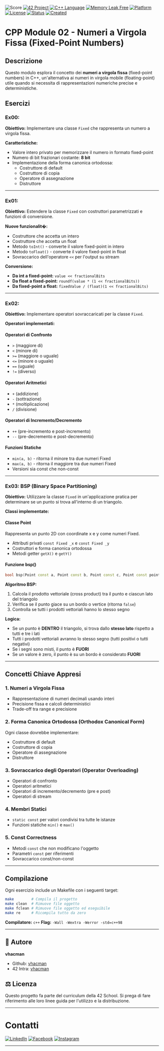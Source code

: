 ![Score](https://img.shields.io/badge/Score-/100-brightgreen?style=for-the-badge)
[![42 Project](https://img.shields.io/badge/42%20Project-CPP02-blue?style=for-the-badge&logo=42)](https://github.com/vhacman/CPP01)
[![C++ Language](https://img.shields.io/badge/Made%20with-C++-00599C?style=for-the-badge&logo=c++)](https://en.wikipedia.org/wiki/C_(programming_language))
[![Memory Leak Free](https://img.shields.io/badge/Valgrind-Leaks%20Free-success?style=for-the-badge)](https://valgrind.org/)
[![Platform](https://img.shields.io/badge/platform-Linux%20%7C%20Unix-violet?style=for-the-badge)]()
[![License](https://img.shields.io/badge/license-42%20Project-informational?style=for-the-badge)]()
[![Status](https://img.shields.io/badge/42%20status-Completed-brightgreen?style=for-the-badge)]()
[![Created](https://img.shields.io/badge/Created-September_2025-blue?style=for-the-badge)]()

# CPP Module 02 - Numeri a Virgola Fissa (Fixed-Point Numbers)

## Descrizione

Questo modulo esplora il concetto dei **numeri a virgola fissa** (fixed-point numbers) in C++, un'alternativa ai numeri in virgola mobile (floating-point) utile quando si necessita di rappresentazioni numeriche precise e deterministiche.

## Esercizi

### Ex00:

**Obiettivo:** Implementare una classe `Fixed` che rappresenta un numero a virgola fissa.

**Caratteristiche:**
- Valore intero privato per memorizzare il numero in formato fixed-point
- Numero di bit frazionari costante: **8 bit**
- Implementazione della forma canonica ortodossa:
  - Costruttore di default
  - Costruttore di copia
  - Operatore di assegnazione
  - Distruttore

---

### Ex01:

**Obiettivo:** Estendere la classe `Fixed` con costruttori parametrizzati e funzioni di conversione.

**Nuove funzionalit�:**
- Costruttore che accetta un intero
- Costruttore che accetta un float
- Metodo `toInt()` - converte il valore fixed-point in intero
- Metodo `toFloat()` - converte il valore fixed-point in float
- Sovraccarico dell'operatore `<<` per l'output su stream

**Conversione:**
- **Da int a fixed-point:** `value << fractionalBits`
- **Da float a fixed-point:** `roundf(value * (1 << fractionalBits))`
- **Da fixed-point a float:** `fixedValue / (float)(1 << fractionalBits)`

---

### Ex02:

**Obiettivo:** Implementare operatori sovraccaricati per la classe `Fixed`.

**Operatori implementati:**

#### Operatori di Confronto
- `>` (maggiore di)
- `<` (minore di)
- `>=` (maggiore o uguale)
- `<=` (minore o uguale)
- `==` (uguale)
- `!=` (diverso)

#### Operatori Aritmetici
- `+` (addizione)
- `-` (sottrazione)
- `*` (moltiplicazione)
- `/` (divisione)

#### Operatori di Incremento/Decremento
- `++` (pre-incremento e post-incremento)
- `--` (pre-decremento e post-decremento)

#### Funzioni Statiche
- `min(a, b)` - ritorna il minore tra due numeri Fixed
- `max(a, b)` - ritorna il maggiore tra due numeri Fixed
- Versioni sia const che non-const

---

### Ex03: BSP (Binary Space Partitioning)

**Obiettivo:** Utilizzare la classe `Fixed` in un'applicazione pratica per determinare se un punto si trova all'interno di un triangolo.

**Classi implementate:**

#### Classe Point
Rappresenta un punto 2D con coordinate x e y come numeri Fixed.
- Attributi privati `const Fixed _x` e `const Fixed _y`
- Costruttori e forma canonica ortodossa
- Metodi getter `getX()` e `getY()`

#### Funzione bsp()
```cpp
bool bsp(Point const a, Point const b, Point const c, Point const point);
```

**Algoritmo BSP:**
1. Calcola il prodotto vettoriale (cross product) tra il punto e ciascun lato del triangolo
2. Verifica se il punto giace su un bordo o vertice (ritorna `false`)
3. Controlla se tutti i prodotti vettoriali hanno lo stesso segno

**Logica:**
- Se un punto è **DENTRO** il triangolo, si trova dallo **stesso lato** rispetto a tutti e tre i lati
- Tutti i prodotti vettoriali avranno lo stesso segno (tutti positivi o tutti negativi)
- Se i segni sono misti, il punto è **FUORI**
- Se un valore è zero, il punto è su un bordo è considerato **FUORI**
---

## Concetti Chiave Appresi

### 1. Numeri a Virgola Fissa
- Rappresentazione di numeri decimali usando interi
- Precisione fissa e calcoli deterministici
- Trade-off tra range e precisione

### 2. Forma Canonica Ortodossa (Orthodox Canonical Form)
Ogni classe dovrebbe implementare:
- Costruttore di default
- Costruttore di copia
- Operatore di assegnazione
- Distruttore

### 3. Sovraccarico degli Operatori (Operator Overloading)
- Operatori di confronto
- Operatori aritmetici
- Operatori di incremento/decremento (pre e post)
- Operatori di stream

### 4. Membri Statici
- `static const` per valori condivisi tra tutte le istanze
- Funzioni statiche `min()` e `max()`

### 5. Const Correctness
- Metodi `const` che non modificano l'oggetto
- Parametri `const` per riferimenti
- Sovraccarico const/non-const

---

## Compilazione

Ogni esercizio include un Makefile con i seguenti target:

```bash
make        # Compila il progetto
make clean  # Rimuove file oggetto
make fclean # Rimuove file oggetto ed eseguibile
make re     # Ricompila tutto da zero
```

**Compilatore:** `c++`
**Flag:** `-Wall -Wextra -Werror -std=c++98`

---

## 👤 Autore
**vhacman**
- Github: [vhacman](https://github.com/vhacman)
- 42 Intra: [vhacman](https://profile.intra.42.fr/)

## ⚖️ Licenza
Questo progetto fa parte del curriculum della 42 School. Si prega di fare riferimento alle loro linee guida per l'utilizzo e la distribuzione.

---

# Contatti
[![LinkedIn](https://img.shields.io/badge/LinkedIn-blue?style=for-the-badge&logo=linkedin&logoColor=white)](https://www.linkedin.com/in/viorica-gabriela-hacman-63a412267/)
[![Facebook](https://img.shields.io/badge/Facebook-1877F2?style=for-the-badge&logo=facebook&logoColor=white)](https://www.facebook.com/profile.php?id=100090802467237)
[![Instagram](https://img.shields.io/badge/Instagram-E4405F?style=for-the-badge&logo=instagram&logoColor=white)](https://www.instagram.com/vgabrielah_/)

---
